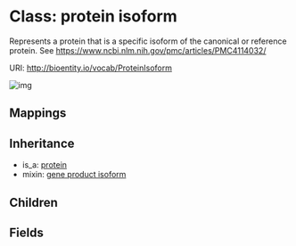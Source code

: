 # Class: protein isoform


Represents a protein that is a specific isoform of the canonical or reference protein. See https://www.ncbi.nlm.nih.gov/pmc/articles/PMC4114032/

URI: http://bioentity.io/vocab/ProteinIsoform

![img](http://yuml.me/diagram/nofunky/class/\[Protein]^-\[ProteinIsoform],%20\[ProteinIsoform]uses%20-.->\[GeneProductIsoform],%20)
## Mappings

## Inheritance

 *  is_a: [protein](Protein.md)
 *  mixin: [gene product isoform](GeneProductIsoform.md)
## Children

## Fields

